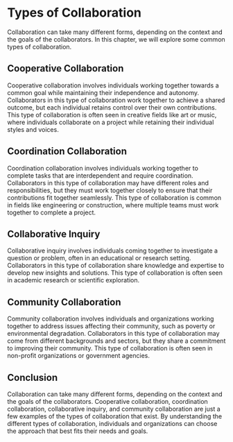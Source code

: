 Types of Collaboration
==============================================================

Collaboration can take many different forms, depending on the context and the goals of the collaborators. In this chapter, we will explore some common types of collaboration.

Cooperative Collaboration
-------------------------

Cooperative collaboration involves individuals working together towards a common goal while maintaining their independence and autonomy. Collaborators in this type of collaboration work together to achieve a shared outcome, but each individual retains control over their own contributions. This type of collaboration is often seen in creative fields like art or music, where individuals collaborate on a project while retaining their individual styles and voices.

Coordination Collaboration
--------------------------

Coordination collaboration involves individuals working together to complete tasks that are interdependent and require coordination. Collaborators in this type of collaboration may have different roles and responsibilities, but they must work together closely to ensure that their contributions fit together seamlessly. This type of collaboration is common in fields like engineering or construction, where multiple teams must work together to complete a project.

Collaborative Inquiry
---------------------

Collaborative inquiry involves individuals coming together to investigate a question or problem, often in an educational or research setting. Collaborators in this type of collaboration share knowledge and expertise to develop new insights and solutions. This type of collaboration is often seen in academic research or scientific exploration.

Community Collaboration
-----------------------

Community collaboration involves individuals and organizations working together to address issues affecting their community, such as poverty or environmental degradation. Collaborators in this type of collaboration may come from different backgrounds and sectors, but they share a commitment to improving their community. This type of collaboration is often seen in non-profit organizations or government agencies.

Conclusion
----------

Collaboration can take many different forms, depending on the context and the goals of the collaborators. Cooperative collaboration, coordination collaboration, collaborative inquiry, and community collaboration are just a few examples of the types of collaboration that exist. By understanding the different types of collaboration, individuals and organizations can choose the approach that best fits their needs and goals.
